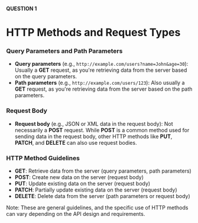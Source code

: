 **QUESTION 1**

**HTTP Methods and Request Types**
=====================================

### Query Parameters and Path Parameters

* **Query parameters** (e.g., `http://example.com/users?name=John&age=30`): Usually a **GET** request, as you're retrieving data from the server based on the query parameters.
* **Path parameters** (e.g., `http://example.com/users/123`): Also usually a **GET** request, as you're retrieving data from the server based on the path parameters.

### Request Body

* **Request body** (e.g., JSON or XML data in the request body): Not necessarily a **POST** request. While **POST** is a common method used for sending data in the request body, other HTTP methods like **PUT**, **PATCH**, and **DELETE** can also use request bodies.

### HTTP Method Guidelines

* **GET**: Retrieve data from the server (query parameters, path parameters)
* **POST**: Create new data on the server (request body)
* **PUT**: Update existing data on the server (request body)
* **PATCH**: Partially update existing data on the server (request body)
* **DELETE**: Delete data from the server (path parameters or request body)

Note: These are general guidelines, and the specific use of HTTP methods can vary depending on the API design and requirements.